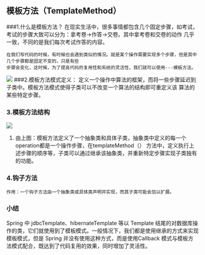 ## 模板方法（TemplateMethod）

###1.什么是模板方法？
    在现实生活中，很多事情都包含几个固定步骤，如考试，考试的步骤大致可以分为：拿考卷->作答->交卷。其中拿考卷和交卷的动作
    几乎一致，不同的是我们每次考试作答的内容。

    在我们写代码的时候，有时候也会遇到类似的情况。就是某个操作需要实现多个步骤，但是其中几个步骤都是固定不变的，只是有些
    步骤会变化，这时候，为了提高代码的复用性和系统的灵活性，我们就可以使用---模板方法。
  ![](https://user-gold-cdn.xitu.io/2019/5/23/16ae4b02c830698b?imageslim)
###2.模板方法模式定义：
定义一个操作中算法的框架，而将一些步骤延迟到子类中。模板方法模式使得子类可以不改变一个算法的结构即可重定义该
算法的某些特定步骤。
### 3.模板方法结构
![](http://img.my.csdn.net/uploads/201212/15/1355576024_5664.jpg)
1. 由上图：模板方法定义了一个抽象类和具体子类，抽象类中定义的每一个operation都是一个操作步骤，在templateMethod（）
方法中，定义执行上述步骤的顺序等，子类可以通过继承该抽象类，并重新特定步骤实现子类独有的功能。
### 4.钩子方法
    作用：一个钩子方法由一个抽象类或具体类声明并实现，而其子类可能会加以扩展。
    
### 小结
Spring 中 jdbcTemplate、hibernateTemplate 等以 Template 结尾的对数据库操作的类，它们就使用到了模板模式。一般情况下，我们都是使用继承的方式来实现模板模式，但是 Spring 并没有使用这种方式，而是使用Callback 模式与模板方法模式配合，既达到了代码复用的效果，同时增加了灵活性。
